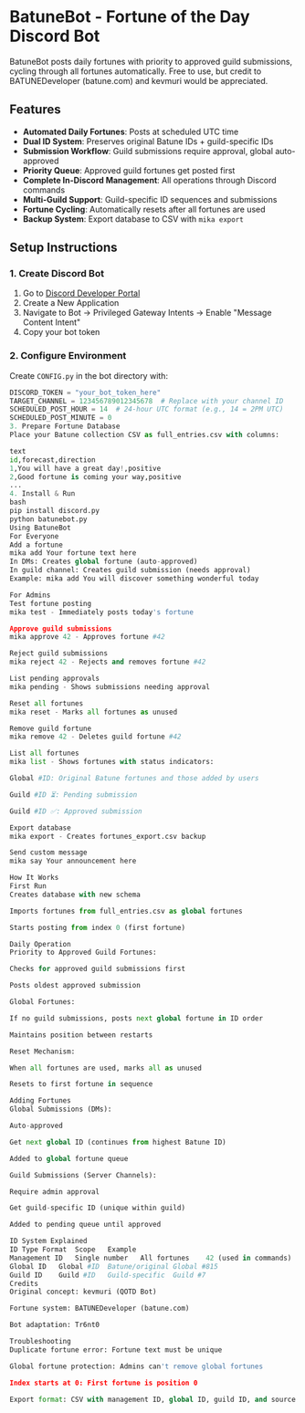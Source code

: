 # BatuneBot - Fortune of the Day Discord Bot

BatuneBot posts daily fortunes with priority to approved guild submissions, cycling through all fortunes automatically. Free to use, but credit to BATUNEDeveloper (batune.com) and kevmuri would be appreciated.

## Features
- **Automated Daily Fortunes**: Posts at scheduled UTC time
- **Dual ID System**: Preserves original Batune IDs + guild-specific IDs
- **Submission Workflow**: Guild submissions require approval, global auto-approved
- **Priority Queue**: Approved guild fortunes get posted first
- **Complete In-Discord Management**: All operations through Discord commands
- **Multi-Guild Support**: Guild-specific ID sequences and submissions
- **Fortune Cycling**: Automatically resets after all fortunes are used
- **Backup System**: Export database to CSV with `mika export`

## Setup Instructions

### 1. Create Discord Bot
1. Go to [Discord Developer Portal](https://discord.com/developers/applications)
2. Create a New Application
3. Navigate to Bot → Privileged Gateway Intents → Enable "Message Content Intent"
4. Copy your bot token

### 2. Configure Environment
Create `CONFIG.py` in the bot directory with:
```python
DISCORD_TOKEN = "your_bot_token_here"
TARGET_CHANNEL = 123456789012345678  # Replace with your channel ID
SCHEDULED_POST_HOUR = 14  # 24-hour UTC format (e.g., 14 = 2PM UTC)
SCHEDULED_POST_MINUTE = 0
3. Prepare Fortune Database
Place your Batune collection CSV as full_entries.csv with columns:

text
id,forecast,direction
1,You will have a great day!,positive
2,Good fortune is coming your way,positive
...
4. Install & Run
bash
pip install discord.py
python batunebot.py
Using BatuneBot
For Everyone
Add a fortune
mika add Your fortune text here
In DMs: Creates global fortune (auto-approved)
In guild channel: Creates guild submission (needs approval)
Example: mika add You will discover something wonderful today

For Admins
Test fortune posting
mika test - Immediately posts today's fortune

Approve guild submissions
mika approve 42 - Approves fortune #42

Reject guild submissions
mika reject 42 - Rejects and removes fortune #42

List pending approvals
mika pending - Shows submissions needing approval

Reset all fortunes
mika reset - Marks all fortunes as unused

Remove guild fortune
mika remove 42 - Deletes guild fortune #42

List all fortunes
mika list - Shows fortunes with status indicators:

Global #ID: Original Batune fortunes and those added by users

Guild #ID ⏳: Pending submission

Guild #ID ✅: Approved submission

Export database
mika export - Creates fortunes_export.csv backup

Send custom message
mika say Your announcement here

How It Works
First Run
Creates database with new schema

Imports fortunes from full_entries.csv as global fortunes

Starts posting from index 0 (first fortune)

Daily Operation
Priority to Approved Guild Fortunes:

Checks for approved guild submissions first

Posts oldest approved submission

Global Fortunes:

If no guild submissions, posts next global fortune in ID order

Maintains position between restarts

Reset Mechanism:

When all fortunes are used, marks all as unused

Resets to first fortune in sequence

Adding Fortunes
Global Submissions (DMs):

Auto-approved

Get next global ID (continues from highest Batune ID)

Added to global fortune queue

Guild Submissions (Server Channels):

Require admin approval

Get guild-specific ID (unique within guild)

Added to pending queue until approved

ID System Explained
ID Type	Format	Scope	Example
Management ID	Single number	All fortunes	42 (used in commands)
Global ID	Global #ID	Batune/original	Global #815
Guild ID	Guild #ID	Guild-specific	Guild #7
Credits
Original concept: kevmuri (QOTD Bot)

Fortune system: BATUNEDeveloper (batune.com)

Bot adaptation: Tr6nt0

Troubleshooting
Duplicate fortune error: Fortune text must be unique

Global fortune protection: Admins can't remove global fortunes

Index starts at 0: First fortune is position 0

Export format: CSV with management ID, global ID, guild ID, and source
